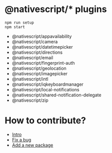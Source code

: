 # @nativescript/\* plugins

```
npm run setup
npm start
```

- @nativescript/appavailability
- @nativescript/camera
- @nativescript/datetimepicker
- @nativescript/directions
- @nativescript/email
- @nativescript/fingerprint-auth
- @nativescript/geolocation
- @nativescript/imagepicker
- @nativescript/intl
- @nativescript/iqkeyboardmanager
- @nativescript/local-notifications
- @nativescript/shared-notification-delegate
- @nativescript/zip

# How to contribute?

- [Intro]()
- [Fix a bug]()
- [Add a new package]()
